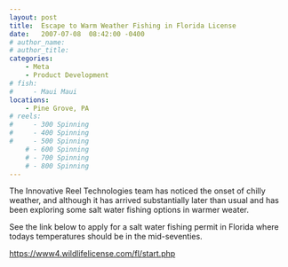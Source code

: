 ```yaml
---
layout: post
title:  Escape to Warm Weather Fishing in Florida License
date:   2007-07-08  08:42:00 -0400
# author_name: 
# author_title: 
categories: 
    - Meta
    - Product Development
# fish: 
#     - Maui Maui
locations:
    - Pine Grove, PA
# reels:
#     - 300 Spinning
#     - 400 Spinning
#     - 500 Spinning
    # - 600 Spinning
    # - 700 Spinning
    # - 800 Spinning
---
```


The Innovative Reel Technologies team has noticed the onset of chilly weather, and although it has arrived substantially later than usual and has been exploring some salt water fishing options in warmer weater.

See the link below to apply for a salt water fishing permit in Florida where todays temperatures should be in the mid-seventies.

https://www4.wildlifelicense.com/fl/start.php


